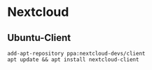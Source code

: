 # Nextcloud

## Ubuntu-Client

```
add-apt-repository ppa:nextcloud-devs/client
apt update && apt install nextcloud-client
```
